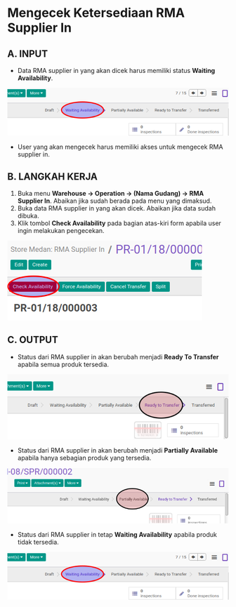 # Mengecek Ketersediaan RMA Supplier In

## A. INPUT

* Data RMA supplier in yang akan dicek harus memiliki status **Waiting Availability**.

![](../../img/rma-supplier-in/status-waiting.png)

* User yang akan mengecek harus memiliki akses untuk mengecek RMA supplier in.

## B. LANGKAH KERJA

1. Buka menu **Warehouse -> Operation -> (Nama Gudang) -> RMA Supplier In**. Abaikan jika sudah berada
pada menu yang dimaksud.
2. Buka data RMA supplier in yang akan dicek. Abaikan jika data sudah dibuka.
3. Klik tombol **Check Availability** pada bagian atas-kiri form apabila user ingin melakukan pengecekan.

![](../../img/rma-supplier-in/tombol-check.png)

## C. OUTPUT

* Status dari RMA supplier in akan berubah menjadi **Ready To Transfer** apabila semua produk tersedia.

![](../../img/rma-supplier-in/status-ready-to-transfer.png)

* Status dari RMA supplier in akan berubah menjadi **Partially Available** apabila hanya sebagian produk yang tersedia.

![](../../img/rma-supplier-in/status-partial.png)

* Status dari RMA supplier in tetap **Waiting Availability** apabila produk tidak tersedia.

![](../../img/rma-supplier-in/status-waiting.png)

